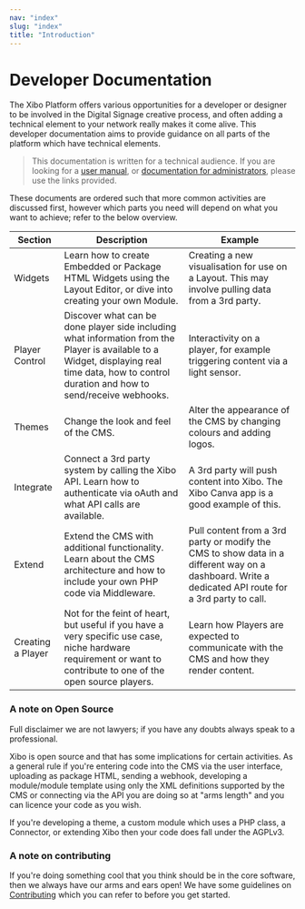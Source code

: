 ```yaml
---
nav: "index"
slug: "index"
title: "Introduction"
---
```


# Developer Documentation

The Xibo Platform offers various opportunities for a developer or designer to be involved in the Digital Signage creative process, and often adding a technical element to your network really makes it come alive. This developer documentation aims to provide guidance on all parts of the platform which have technical elements.

> This documentation is written for a technical audience. If you are looking for a [user manual](https://xibo.org.uk/manual/en/), or [documentation for administrators](../setup), please use the links provided.

These documents are ordered such that more common activities are discussed first, however which parts you need will depend on what you want to achieve; refer to the below overview.

| Section           | Description                                                                                                                                                                                     | Example                                                                                                                                              |
|-------------------|-------------------------------------------------------------------------------------------------------------------------------------------------------------------------------------------------|------------------------------------------------------------------------------------------------------------------------------------------------------|
| Widgets           | Learn how to create Embedded or Package HTML Widgets using the Layout Editor, or dive into creating your own Module.                                                                            | Creating a new visualisation for use on a Layout. This may involve pulling data from a 3rd party.                                                    |
| Player Control    | Discover what can be done player side including what information from the Player is available to a Widget, displaying real time data, how to control duration and how to send/receive webhooks. | Interactivity on a player, for example triggering content via a light sensor.                                                                        |
| Themes            | Change the look and feel of the CMS.                                                                                                                                                            | Alter the appearance of the CMS by changing colours and adding logos.                                                                                |
| Integrate         | Connect a 3rd party system by calling the Xibo API. Learn how to authenticate via oAuth and what API calls are available.                                                                       | A 3rd party will push content into Xibo. The Xibo Canva app is a good example of this.                                                               |
| Extend            | Extend the CMS with additional functionality. Learn about the CMS architecture and how to include your own PHP code via Middleware.                                                             | Pull content from a 3rd party or modify the CMS to show data in a different way on a dashboard. Write a dedicated API route for a 3rd party to call. |
| Creating a Player | Not for the feint of heart, but useful if you have a very specific use case, niche hardware requirement or want to contribute to one of the open source players.                                | Learn how Players are expected to communicate with the CMS and how they render content.                                                              |


### A note on Open Source

Full disclaimer we are not lawyers; if you have any doubts always speak to a professional.

Xibo is open source and that has some implications for certain activities. As a general rule if you're entering code into the CMS via the user interface, uploading as package HTML, sending a webhook, developing a module/module template using only the XML definitions supported by the CMS or connecting via the API you are doing so at "arms length" and you can licence your code as you wish.

If you're developing a theme, a custom module which uses a PHP class, a Connector, or extending Xibo then your code does fall under the AGPLv3.


### A note on contributing

If you're doing something cool that you think should be in the core software, then we always have our arms and ears open! We have some guidelines on [Contributing](https://github.com/xibosignage/xibo/blob/master/CONTRIBUTING.md) which you can refer to before you get started.
